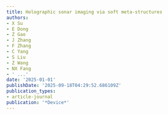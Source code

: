 ```yaml
---
title: Holographic sonar imaging via soft meta-structures
authors:
- X Su
- E Dong
- Z Gao
- J Zhang
- F Zhang
- C Yang
- S Liu
- Z Wang
- NX Fang
- ' ...'
date: '2025-01-01'
publishDate: '2025-09-18T04:29:52.686109Z'
publication_types:
- article-journal
publication: '*Device*'
---
```

